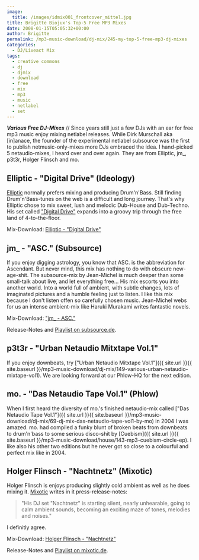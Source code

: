 ```yaml
---
image:
  title: /images/idmix001_frontcover_mittel.jpg
title: Brigitte Biojux's Top-5 Free MP3 Mixes
date: 2008-01-15T05:05:32+00:00
author: Brigitte
permalink: /mp3-music-download/dj-mix/245-my-top-5-free-mp3-dj-mixes
categories:
  - DJ/Liveact Mix
tags:
  - creative commons
  - dj
  - djmix
  - download
  - free
  - mix
  - mp3
  - music
  - netlabel
  - set
---
```

***Various Free DJ-Mixes*** // Since years still just a few DJs with an ear for free mp3 music enjoy mixing netlabel releases. While Dirk Murschall aka [in]anace, the founder of the experimental netlabel subsource was the first to publish netmusic-only-mixes more DJs embraced the idea. I hand-picked 5 netaudio-mixes, I heard over and over again. They are from Elliptic, jm_, p3t3r, Holger Flinsch and mo.<!--more-->

<!--adsense-->

## Elliptic - "Digital Drive" (Ideology)

[Elliptic](http://www.elliptic-online.de/) normally prefers mixing and producing Drum'n'Bass. Still finding Drum'n'Bass-tunes on the web is a difficult and long journey. That's why Elliptic chose to mix sweet, lush and melodic Dub-House and Dub-Techno. His set called ["Digital Drive"](http://www.ideology.de/archives/audio000109.php) expands into a groovy trip through the free land of 4-to-the-floor.

Mix-Download: [Elliptic - "Digital Drive"](http://de.scene.org/pub/music/groups/ideology/mix/idmix001_-_elliptic-digital_drive.mp3)

## jm_ - "ASC." (Subsource)

If you enjoy digging astrology, you know that ASC. is the abbreviation for Ascendant. But never mind, this mix has nothing to do with obscure new-age-shit. The subsource-mix by Jean-Michel is much deeper than some small-talk about live, and let everything free... His mix escorts you into another world. Into a world full of ambient, with subtle changes, lots of imaginated pictures and a humble feeling just to listen. I like this mix because I don't listen offen so carefully chosen music. Jean-Michel webs for us an intense ambient-mix like Haruki Murakami writes fantastic novels.

Mix-Download: ["jm_ - ASC."](http://de.scene.org/pub/music/groups/subsource/mix/submix031_jm-asc.mp3)
  
Release-Notes and [Playlist on subsource.de](http://subsource.de/submix/031/submix031.html).

## p3t3r - "Urban Netaudio Mitxtape Vol.1"

If you enjoy downbeats, try ["Urban Netaudio Mitxtape Vol.1"]({{ site.url }}{{ site.baseurl }}/mp3-music-download/dj-mix/149-various-urban-netaudio-mixtape-vol1). We are looking forward at our Phlow-HQ for the next edition.

## mo. - "Das Netaudio Tape Vol.1" (Phlow)

When I first heard the diversity of mo.'s finished netaudio-mix called ["Das Netaudio Tape Vol.1"]({{ site.url }}{{ site.baseurl }}/mp3-music-download/dj-mix/69-dj-mix-das-netaudio-tape-vol1-by-mo) in 2004 I was amazed. mo. had compiled a funky blunt of broken beats from downbeats to drum'n'bass to some serious disco-shit by [Cuebism]({{ site.url }}{{ site.baseurl }}/mp3-music-download/house/143-mp3-cuebism-circle-ep). I like also his other two editions but he never got so close to a colourful and perfect mix like in 2004.

## Holger Flinsch - "Nachtnetz" (Mixotic)

Holger Flinsch is enjoys producing slightly cold ambient as well as he does mixing it. [Mixotic](http://mixotic.de) writes in it press-release-notes:

> "His DJ set "Nachtnetz" is starting silent, nearly unhearable, going to calm ambient sounds, becoming an exciting maze of tones, melodies and noises."

I definitly agree.

Mix-Download: [Holger Flinsch - "Nachtnetz"](http://www.mixotic.net/files/89/268/Mixotic_089_-_Holger_Flinsch_-_Nachtnetz_2007-06-25.mp3)
  
Release-Notes and [Playlist on mixotic.de](http://www.mixotic.net/dj-mixes/ambient-chillout-electronica/89).